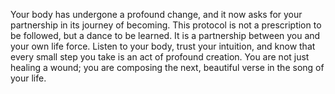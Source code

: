 Your body has undergone a profound change, and it now asks for your partnership in its journey of becoming. This protocol is not a prescription to be followed, but a dance to be learned. It is a partnership between you and your own life force. Listen to your body, trust your intuition, and know that every small step you take is an act of profound creation. You are not just healing a wound; you are composing the next, beautiful verse in the song of your life.